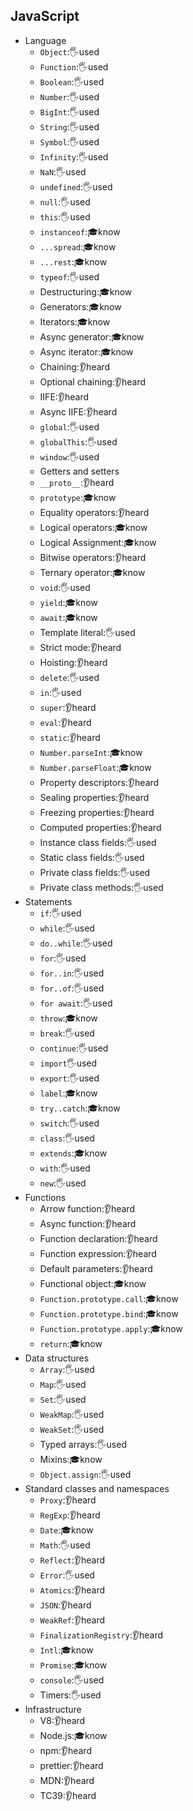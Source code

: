 ## JavaScript

- Language
  - `Object`:🖐️used
  - `Function`:🖐️used
  - `Boolean`:🖐️used
  - `Number`:🖐️used
  - `BigInt`:🖐️used
  - `String`:🖐️used
  - `Symbol`:🖐️used
  - `Infinity`:🖐️used
  - `NaN`:🖐️used
  - `undefined`:🖐️used
  - `null`:🖐️used
  - `this`:🖐️used
  - `instanceof`:🎓know
  - `...spread`:🎓know
  - `...rest`:🎓know
  - `typeof`:🖐️used
  - Destructuring:🎓know
  - Generators:🎓know
  - Iterators:🎓know
  - Async generator:🎓know
  - Async iterator:🎓know
  - Chaining:👂heard
  - Optional chaining:👂heard
  - IIFE:👂heard
  - Async IIFE:👂heard
  - `global`:🖐️used
  - `globalThis`:🖐️used
  - `window`:🖐️used
  - Getters and setters
  - `__proto__`:👂heard
  - `prototype`:🎓know
  - Equality operators:👂heard
  - Logical operators:🎓know
  - Logical Assignment:🎓know
  - Bitwise operators:👂heard
  - Ternary operator:🎓know
  - `void`:🖐️used
  - `yield`:🎓know
  - `await`:🎓know
  - Template literal:🖐️used
  - Strict mode:👂heard
  - Hoisting:👂heard
  - `delete`:🖐️used
  - `in`:🖐️used
  - `super`:👂heard
  - `eval`:👂heard
  - `static`:👂heard
  - `Number.parseInt`:🎓know
  - `Number.parseFloat`:🎓know
  - Property descriptors:👂heard
  - Sealing properties:👂heard
  - Freezing properties:👂heard
  - Computed properties:👂heard
  - Instance class fields:🖐️used
  - Static class fields:🖐️used
  - Private class fields:🖐️used
  - Private class methods:🖐️used
- Statements
  - `if`:🖐️used
  - `while`:🖐️used
  - `do..while`:🖐️used
  - `for`:🖐️used
  - `for..in`:🖐️used
  - `for..of`:🖐️used
  - `for await`:🖐️used
  - `throw`:🎓know
  - `break`:🖐️used
  - `continue`:🖐️used
  - `import`🖐️used
  - `export`:🖐️used
  - `label`:🎓know
  - `try..catch`:🎓know
  - `switch`:🖐️used
  - `class`:🖐️used
  - `extends`:🎓know
  - `with`:🖐️used
  - `new`:🖐️used
- Functions
  - Arrow function:👂heard
  - Async function:👂heard
  - Function declaration:👂heard
  - Function expression:👂heard
  - Default parameters:👂heard
  - Functional object:🎓know
  - `Function.prototype.call`:🎓know
  - `Function.prototype.bind`:🎓know
  - `Function.prototype.apply`:🎓know
  - `return`:🎓know
- Data structures
  - `Array`:🖐️used
  - `Map`:🖐️used
  - `Set`:🖐️used
  - `WeakMap`:🖐️used
  - `WeakSet`:🖐️used
  - Typed arrays:🖐️used
  - Mixins:🎓know
  - `Object.assign`:🖐️used
- Standard classes and namespaces
  - `Proxy`:👂heard
  - `RegExp`:👂heard
  - `Date`:🎓know
  - `Math`:🖐️used
  - `Reflect`:👂heard
  - `Error`:🖐️used
  - `Atomics`:👂heard
  - `JSON`:👂heard
  - `WeakRef`:👂heard
  - `FinalizationRegistry`:👂heard
  - `Intl`:🎓know
  - `Promise`:🎓know
  - `console`:🖐️used
  - Timers:🖐️used
- Infrastructure
  - V8:👂heard
  - Node.js:🎓know
  - npm:👂heard
  - prettier:👂heard
  - MDN:👂heard
  - TC39:👂heard

